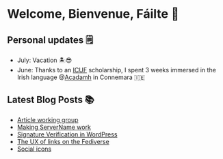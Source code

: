 # Welcome, Bienvenue, Fáilte 👋

## Personal updates 🗒
- July: Vacation 🏝😎
- June: Thanks to an [ICUF](https://www.icuf.ie/) scholarship, I spent 3 weeks immersed in the Irish language @[Acadamh](https://www.acadamh.ie/) in Connemara 🇮🇪


## Latest Blog Posts 📚
<!-- BLOG-POST-LIST:START -->
- [Article working group](https://mediaformat.org/wordress-activitypub/article-working-group/)
- [Making ServerName work](https://mediaformat.org/fediverse/making-servername-work/)
- [Signature Verification in WordPress](https://mediaformat.org/wordress-activitypub/signature-verification-in-wordpress/)
- [The UX of links on the Fediverse](https://mediaformat.org/fediverse/the-ux-of-links-on-the-fediverse/)
- [Social icons](https://mediaformat.org/fediverse/social-icons/)
<!-- BLOG-POST-LIST:END -->
